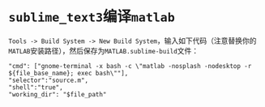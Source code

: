 # `sublime_text3`编译`matlab`      
`Tools -> Build System -> New Build System`，输入如下代码（注意替换你的`MATLAB`安装路径），然后保存为`MATLAB.sublime-build`文件：      
```
"cmd": ["gnome-terminal -x bash -c \"matlab -nosplash -nodesktop -r ${file_base_name}; exec bash\""],
"selector":"source.m",
"shell":"true",
"working_dir": "$file_path"
```